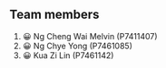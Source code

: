 ## Team members

1. 😀 Ng Cheng Wai Melvin (P7411407)
2. 😀 Ng Chye Yong (P7461085)
3. 😀 Kua Zi Lin (P7461142)
